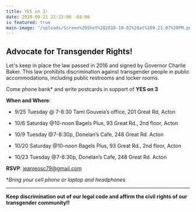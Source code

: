 ```yaml
---
title: YES on 3!
date: 2018-09-21 22:22:00 -04:00
is featured: true
main-image: "/uploads/Screen%20Shot%202018-10-02%20at%209.21.07%20PM.png"
---
```


## Advocate for Transgender Rights!

Let's keep in place the law passed in 2016 and signed by Governor Charlie Baker.  This law prohibits discrimination against transgender people in public accommodations, including public restrooms and locker rooms.

Come phone bank\* and write postcards in support of **YES on 3**

**When and Where**:

* 9/25 Tuesday @ 7-8:30 Tami Gouveia’s office, 201 Great Rd,  Acton

* 10/6 Saturday @10-noon Bagels Plus, 93 Great Rd., 2nd floor, Acton

* 10/9 Tuesday @7-8:30p, Donelan’s Cafe, 248 Great Rd. Acton

* 10/20 Saturday @10-noon Bagels Plus, 93 Great Rd., 2nd floor, Acton

* 10/23 Tuesday @7-8:30p, Donelan’s Cafe, 248 Great Rd. Acton

**RSVP**:  jeanieosc79@gmail.com

\**Bring your cell phone or laptop and headphones*


---

**Keep discrimination out of our legal code and affirm the civil rights of our transgender community!!**